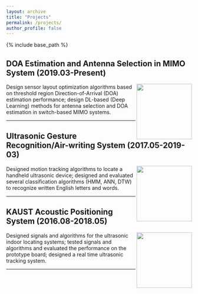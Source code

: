 ```yaml
---
layout: archive
title: "Projects"
permalink: /projects/
author_profile: false
---
```


{% include base_path %}



## DOA Estimation and Antenna Selection in MIMO System (2019.03-Present)

<img align="right" width="150" height="150" src="/images/500x300.png">

Design sensor layout optimization algorithms based on threshold region Direction-of-Arrival (DOA) estimation performance; design DL-based (Deep
Learning) methods for antenna selection and DOA estimation in switch-based MIMO systems.

---

## Ultrasonic Gesture Recognition/Air-writing System (2017.05-2019-03)

<img align="right" width="150" height="150" src="/images/500x300.png">

Designed motion tracking algorithms to locate a handheld ultrasonic device; designed and evaluated several classification algorithms (HMM, ANN, DTW)
to recognize written English letters and words.


---

## KAUST Acoustic Positioning System (2016.08-2018.05)

<img align="right" width="150" height="150" src="/images/500x300.png">

Designed signals and algorithms for the ultrasonic indoor locating systems;
tested signals and algorithms and evaluated the performance on the prototype board; designed a real
time ultrasonic tracking system.

---




